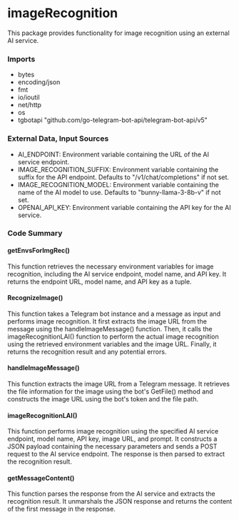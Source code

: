 # imageRecognition

This package provides functionality for image recognition using an external AI service.

### Imports

* bytes
* encoding/json
* fmt
* io/ioutil
* net/http
* os
* tgbotapi "github.com/go-telegram-bot-api/telegram-bot-api/v5"

### External Data, Input Sources

* AI_ENDPOINT: Environment variable containing the URL of the AI service endpoint.
* IMAGE_RECOGNITION_SUFFIX: Environment variable containing the suffix for the API endpoint. Defaults to "/v1/chat/completions" if not set.
* IMAGE_RECOGNITION_MODEL: Environment variable containing the name of the AI model to use. Defaults to "bunny-llama-3-8b-v" if not set.
* OPENAI_API_KEY: Environment variable containing the API key for the AI service.

### Code Summary

#### getEnvsForImgRec()

This function retrieves the necessary environment variables for image recognition, including the AI service endpoint, model name, and API key. It returns the endpoint URL, model name, and API key as a tuple.

#### RecognizeImage()

This function takes a Telegram bot instance and a message as input and performs image recognition. It first extracts the image URL from the message using the handleImageMessage() function. Then, it calls the imageRecognitionLAI() function to perform the actual image recognition using the retrieved environment variables and the image URL. Finally, it returns the recognition result and any potential errors.

#### handleImageMessage()

This function extracts the image URL from a Telegram message. It retrieves the file information for the image using the bot's GetFile() method and constructs the image URL using the bot's token and the file path.

#### imageRecognitionLAI()

This function performs image recognition using the specified AI service endpoint, model name, API key, image URL, and prompt. It constructs a JSON payload containing the necessary parameters and sends a POST request to the AI service endpoint. The response is then parsed to extract the recognition result.

#### getMessageContent()

This function parses the response from the AI service and extracts the recognition result. It unmarshals the JSON response and returns the content of the first message in the response.



